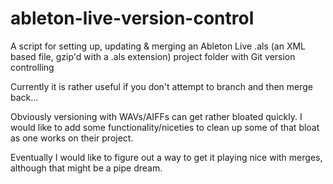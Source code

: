 ableton-live-version-control
============================

A script for setting up, updating & merging an Ableton Live .als (an XML based file, gzip'd with a .als extension) project folder with Git version controlling

Currently it is rather useful if you don't attempt to branch and then merge back...

Obviously versioning with WAVs/AIFFs can get rather bloated quickly.
I would like to add some functionality/niceties to clean up some of that bloat as one works on their project.

Eventually I would like to figure out a way to get it playing nice with merges, although that might be a pipe dream.